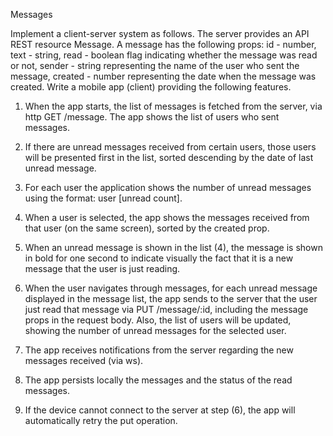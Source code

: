 Messages

Implement a client-server system as follows.
The server provides an API REST resource Message.
A message has the following props:
id - number,
text - string,
read - boolean flag indicating whether the message was read or not,
sender - string representing the name of the user who sent the message,
created - number representing the date when the message was created.
Write a mobile app (client) providing the following features.

1. When the app starts, the list of messages is fetched from the server, via
   http GET /message. The app shows the list of users who sent messages.

2. If there are unread messages received from certain users, those users will be
   presented first in the list, sorted descending by the date of last unread message.

3. For each user the application shows the number of unread messages using the format: user [unread count].

4. When a user is selected, the app shows the messages received from that user
   (on the same screen), sorted by the created prop.

5. When an unread message is shown in the list (4), the message is shown in bold for one second to indicate
   visually the fact that it is a new message that the user is just reading.

6. When the user navigates through messages, for each unread message displayed in the message list,
   the app sends to the server that the user just read that message via PUT /message/:id,
   including the message props in the request body.
   Also, the list of users will be updated, showing the number of unread messages
   for the selected user.

7. The app receives notifications from the server regarding the new messages received (via ws).

8. The app persists locally the messages and the status of the read messages.

9. If the device cannot connect to the server at step (6), the app will automatically
   retry the put operation.

